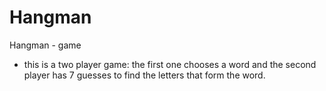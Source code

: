 # Hangman
Hangman - game
 - this is a two player game: the first one chooses a word and the second player has 7 guesses to find the letters that form the word.
